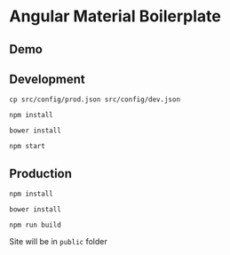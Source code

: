 # Angular Material Boilerplate

## Demo


## Development

```
cp src/config/prod.json src/config/dev.json

npm install

bower install

npm start
```

## Production

```
npm install

bower install

npm run build
```

Site will be in `public` folder